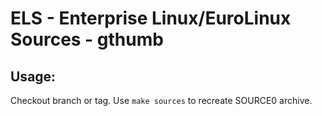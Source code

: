 # ELS - Enterprise Linux/EuroLinux Sources - gthumb
 
## Usage:
  Checkout branch or tag. Use `make sources` to recreate  SOURCE0 archive.
